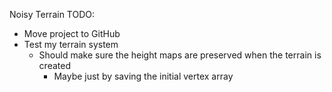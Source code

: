 Noisy Terrain TODO:

- Move project to GitHub
- Test my terrain system
  - Should make sure the height maps are preserved when the terrain is created
    - Maybe just by saving the initial vertex array